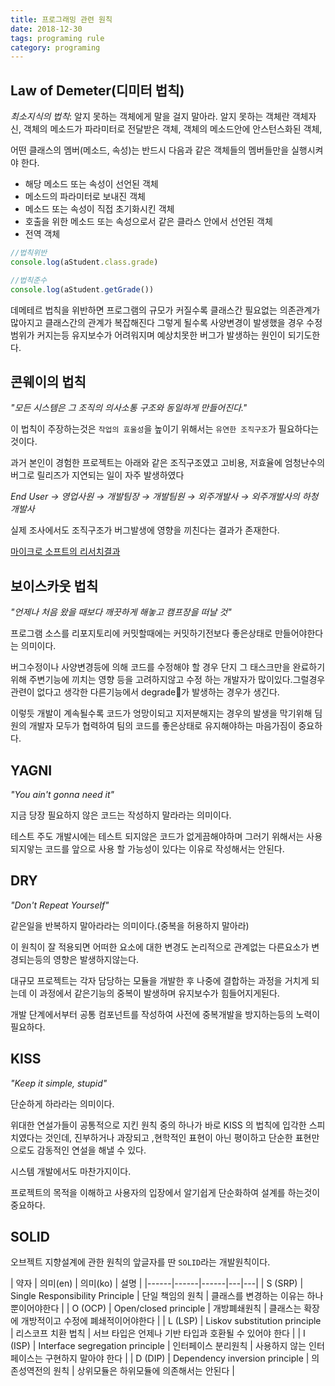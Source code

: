 ```yaml
---
title: 프로그래밍 관련 원칙 
date: 2018-12-30
tags: programing rule
category: programing
---
```


## Law of Demeter(디미터 법칙)
_최소지식의 법칙_: 알지 못하는 객체에게 말을 걸지 말아라.
알지 못하는 객체란 객체자신, 객체의 메소드가 파라미터로 전달받은 객체, 객체의 메소드안에 안스턴스화된 객체, 

어떤 클래스의 멤버(메소드, 속성)는 반드시 다음과 같은 객체들의 멤버들만을 실행시켜야 한다.
* 해당 메소드 또는 속성이 선언된 객체
* 메소드의 파라미터로 보내진 객체
* 메소드 또는 속성이 직접 초기화시킨 객체
* 호출을 위한 메소드 또는 속성으로서 같은 클라스 안에서 선언된 객체
* 전역 객체


``` javascript
//법칙위반
console.log(aStudent.class.grade)

//법칙준수
console.log(aStudent.getGrade())
```
데메테르 법칙을 위반하면 프로그램의 규모가 커질수록 클래스간 필요없는 의존관계가 많아지고 클래스간의 관계가 복잡해진다
그렇게 될수록 사양변경이 발생했을 경우 수정범위가 커지는등 유지보수가 어려워지며 예상치못한 버그가 발생하는 원인이 되기도한다.

## 콘웨이의 법칙
_"모든 시스템은 그 조직의 의사소통 구조와 동일하게 만들어진다."_

이 법칙이 주장하는것은 `작업의 효울성`을 높이기 위해서는 `유연한 조직구조`가 필요하다는 것이다.

과거 본인이 경험한 프로젝트는 아래와 같은 조직구조였고 고비용, 저효율에 엄청난수의 버그로 릴리즈가 지연되는 일이 자주 발생하였다

_End User → 영업사원 → 개발팀장 → 개발팀원 → 외주개발사 → 외주개발사의 하청개발사_

실제 조사에서도 조직구조가 버그발생에 영향을 끼친다는 결과가 존재한다. 

 [마이크로 소프트의 리서치결과](https://www.microsoft.com/en-us/research/publication/the-influence-of-organizational-structure-on-software-quality-an-empirical-case-study/?from=http%3A%2F%2Fresearch.microsoft.com%2Fapps%2Fpubs%2Fdefault.aspx%3Fid%3D70535)


## 보이스카웃 법칙
_"언제나 처음 왔을 때보다 깨끗하게 해놓고 캠프장을 떠날 것"_

프로그램 소스를 리포지토리에 커밋할때에는 커밋하기전보다 좋은상태로 만들어야한다는 의미이다.

버그수정이나 사양변경등에 의해 코드를 수정해야 할 경우 단지 그 태스크만을 완료하기위해 주변기능에 끼치는 영향 등을 고려하지않고 수정 하는 개발자가 많이있다.그럴경우 관련이 없다고 생각한 다른기능에서 degrade가 발생하는 경우가 생긴다.

이렇듯 개발이 계속될수록 코드가 엉망이되고 지저분해지는 경우의 발생을 막기위해 딤원의 개발자 모두가 협력하여 팀의 코드를 좋은상태로 유지해야하는 마음가짐이 중요하다.


## YAGNI
_"You ain't gonna need it"_

지금 당장 필요하지 않은 코드는 작성하지 말라라는 의미이다.

테스트 주도 개발시에는 테스트 되지않은 코드가 없게끔해야하며 그러기 위해서는 사용되지앟는 코드를 앞으로 사용 할 가능성이 있다는 이유로 작성해서는 안된다.

## DRY
_"Don't Repeat Yourself"_

같은일을 반복하지 말아라라는 의미이다.(중복을 허용하지 말아라)

이 원칙이 잘 적용되면 어떠한 요소에 대한 변경도 논리적으로 관계없는 다른요소가 변경되는등의 영향은 발생하지않는다.

대규모 프로젝트는 각자 담당하는 모듈을 개발한 후 나중에 결합하는 과정을 거치게 되는데 이 과정에서 같은기능의 중복이 발생하며 유지보수가 힘들어지게된다.

개발 단계에서부터 공통 컴포넌트를 작성하여 사전에 중복개발을 방지하는등의 노력이 필요하다.

## KISS
_"Keep it simple, stupid"_ 

단순하게 하라라는 의미이다.

위대한 연설가들이 공통적으로 지킨 원칙 중의 하나가 바로 KISS 의 법칙에 입각한 스피치였다는 것인데, 진부하거나 과장되고 ,현학적인 표현이 아닌 평이하고 단순한 표현만으로도 감동적인 연설을 해낼 수 있다. 

시스템 개발에서도 마찬가지이다.

프로젝트의 목적을 이해하고 사용자의 입장에서 알기쉽게 단순화하여 설계를 하는것이 중요하다.

## SOLID
오브젝트 지향설계에 관한 원칙의 앞글자를 딴 `SOLID`라는 개발원칙이다.

| 약자 | 의미(en) | 의미(ko) | 설명 |
|------|------|------|---|---|
| S (SRP) | Single Responsibility Principle | 단일 책임의 원칙 | 클래스를 변경하는 이유는 하나뿐이어야한다 |
| O (OCP) | Open/closed principle | 개방폐쇄원칙 | 클래스는 확장에 개방적이고 수정에 폐쇄적이어야한다 |
| L (LSP) | Liskov substitution principle | 리스코프 치환 법칙 | 서브 타입은 언제나 기반 타입과 호환될 수 있어야 한다 |
| I (ISP) | Interface segregation principle | 인터페이스 분리원칙 | 사용하지 않는 인터페이스는 구현하지 말아야 한다 |
| D (DIP) | Dependency inversion principle | 의존성역전의 원칙 | 상위모듈은 하위모듈에 의존해서는 안된다 |
